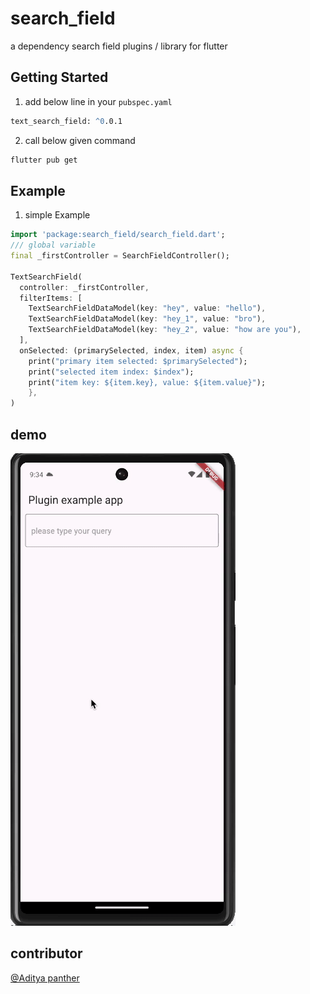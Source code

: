 # search_field

a dependency search field plugins / library for flutter

## Getting Started

1) add below line in your `pubspec.yaml`


```cmd
text_search_field: ^0.0.1
```

2) call below given command


```cmd
flutter pub get

```


## Example

1) simple Example

```dart
import 'package:search_field/search_field.dart';
/// global variable
final _firstController = SearchFieldController();

TextSearchField(
  controller: _firstController,
  filterItems: [
    TextSearchFieldDataModel(key: "hey", value: "hello"),
    TextSearchFieldDataModel(key: "hey_1", value: "bro"),
    TextSearchFieldDataModel(key: "hey_2", value: "how are you"),
  ],
  onSelected: (primarySelected, index, item) async {
    print("primary item selected: $primarySelected");
    print("selected item index: $index");
    print("item key: ${item.key}, value: ${item.value}");
    },
)

```
## demo
<img src="./screenshots/sc_1.gif" width="360" height="756" alt="SearchField screenshot">


## contributor

[@Aditya panther](https://github.com/Adityapanther/)



